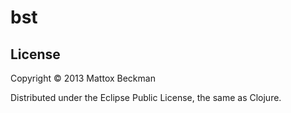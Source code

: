 # bst

## License

Copyright © 2013 Mattox Beckman

Distributed under the Eclipse Public License, the same as Clojure.
